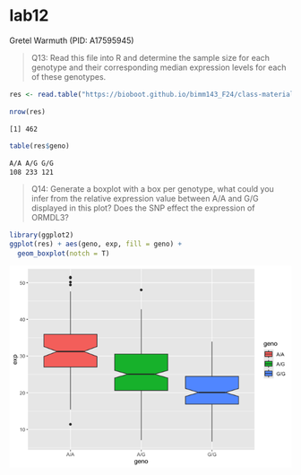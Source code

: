 # lab12
Gretel Warmuth (PID: A17595945)

> Q13: Read this file into R and determine the sample size for each
> genotype and their corresponding median expression levels for each of
> these genotypes.

``` r
res <- read.table("https://bioboot.github.io/bimm143_F24/class-material/rs8067378_ENSG00000172057.6.txt")
```

``` r
nrow(res)
```

    [1] 462

``` r
table(res$geno)
```


    A/A A/G G/G 
    108 233 121 

> Q14: Generate a boxplot with a box per genotype, what could you infer
> from the relative expression value between A/A and G/G displayed in
> this plot? Does the SNP effect the expression of ORMDL3?

``` r
library(ggplot2)
ggplot(res) + aes(geno, exp, fill = geno) +
  geom_boxplot(notch = T)
```

![](lab12_files/figure-commonmark/unnamed-chunk-4-1.png)
